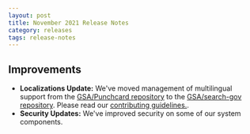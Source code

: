 ```yaml
---
layout: post
title: November 2021 Release Notes
category: releases
tags: release-notes
---
```


## Improvements

* **Localizations Update:** We've moved management of multilingual support from the [GSA/Punchcard repository](https://github.com/GSA/punchcard) to the [GSA/search-gov repository](https://github.com/GSA/search-gov). Please read our [contributing guidelines.](https://github.com/GSA/search-gov/blob/master/CONTRIBUTING.md).
* **Security Updates:** We've improved security on some of our system components. 



